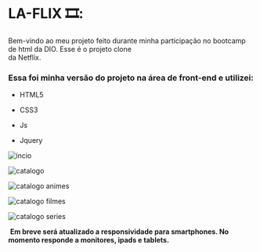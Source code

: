 
# LA-FLIX 🎞️:



Bem-vindo ao meu projeto feito durante minha participação no bootcamp de html da DIO. Esse é o projeto clone  
da Netflix.



### Essa foi minha versão do projeto na área de front-end e utilizei: 

- HTML5

- CSS3

- Js

- Jquery



  



![incio](https://user-images.githubusercontent.com/55301440/124983102-f2584580-e00d-11eb-850a-c246b1e8c0e1.png)





![catalogo](https://user-images.githubusercontent.com/55301440/124983137-fd12da80-e00d-11eb-9be6-0e1082f1851b.png)







![catalogo animes](https://user-images.githubusercontent.com/55301440/124983173-069c4280-e00e-11eb-8179-ec3e37443e37.png)





![catalogo filmes](https://user-images.githubusercontent.com/55301440/124983185-0a2fc980-e00e-11eb-8410-f3207a07cb1f.png)





![catalogo series](https://user-images.githubusercontent.com/55301440/124983213-0ef47d80-e00e-11eb-9d48-7073578e7c20.png)

  


  ​					**Em breve será atualizado a responsividade para smartphones. No momento responde a monitores, ipads e tablets.**


